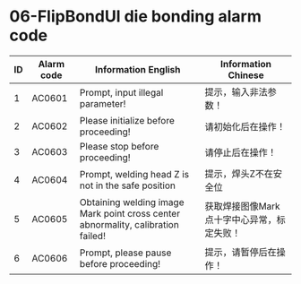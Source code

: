 # 06-FlipBondUl die bonding alarm code

| ID   | Alarm code | Information  English                                         | Information  Chinese                       |
| ---- | ---------- | ------------------------------------------------------------ | ------------------------------------------ |
| 1    | AC0601     | Prompt, input illegal parameter!                             | 提示，输入非法参数！                       |
| 2    | AC0602     | Please initialize before proceeding!                         | 请初始化后在操作！                         |
| 3    | AC0603     | Please stop before proceeding!                               | 请停止后在操作！                           |
| 4    | AC0604     | Prompt, welding head Z is not in the safe position           | 提示，焊头Z不在安全位                      |
| 5    | AC0605     | Obtaining welding image Mark point cross center abnormality, calibration failed! | 获取焊接图像Mark点十字中心异常，标定失败！ |
| 6    | AC0606     | Prompt, please pause before proceeding!                      | 提示，请暂停后在操作！                     |